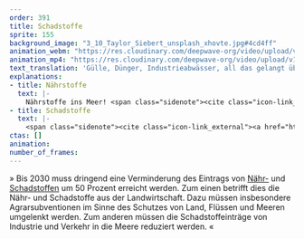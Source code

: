```yaml
---
order: 391
title: Schadstoffe
sprite: 155
background_image: "3_10_Taylor_Siebert_unsplash_xhovte.jpg#4cd4ff"
animation_webm: "https://res.cloudinary.com/deepwave-org/video/upload/v1722432967/mo391_izrz7q.webm"
animation_mp4: "https://res.cloudinary.com/deepwave-org/video/upload/v1721821351/mo391_yutipy.mp4"
text_translation: 'Gülle, Dünger, Industrieabwässer, all das gelangt über die Flüsse in die Meere. Und verursacht dort sauerstofffreie Zonen, sogenannte Todeszonen, die das sind, was der Name sagt. Aber auch jeder Reifen, der sich auf einer Straße bewegt, produziert ohne Ende Mikroplastik, das durch den Regen in die Meere gespült wird. Und nicht wieder raus. Also können wir nur die Quellen angehen. Aber genau das können wir.'
explanations:
- title: Nährstoffe
  text: |-
    Nährstoffe ins Meer! <span class="sidenote"><cite class="icon-link_external"><a href="https://www.bund.net/meere/belastungen/ueberduengung-der-meere/" target="_blank" rel="noopener">Überdüngung der Meere / BUND</a></cite><span>Ja warum denn nicht?</span></span> Weil in diesem Fall Nährstoff eigentlich ein <span class="expander"><span class="trigger">Euphemismus</span><span class="info">Beschönigung, Glimpf-, Hehl-, Hüllwort, Verbrämung</span></span> ist. Es geht hier vor allem um Phosphor und Stickstoff, die als Düngemittel in der industriellen Landwirtschaft zu viel <span class="expander"><span class="trigger">ausgebracht werden</span><span class="info">Apropos zuviel: Die Massentierhaltung produziert jährlich über 200 Millionen Kubikmeter Gülle. Das ist sehr, sehr viel Stickstoff, die Flächen der landwirtschaftlichen Betriebe reichen bei weitem nicht aus, um ihn als Dünger aufzunehmen.</span></span> und dann vom Regen über die Flüsse ins Meer gespült werden. Die Folgen: Schnell wachsende Algen wachsen plötzlich superschnell und klauen tiefer lebenden <span class="expander"><span class="trigger">Pflanzen</span><span class="info">Seegräser, Tangwälder, größere Algenarten, auf die zahlreiche Tierarten angewiesen sind</span></span> das Licht und damit die Lebensgrundlage. Wenn dann große Mengen Algen absterben und zum Meeresboden sinken, werden sie dort von Bakterien zersetzt, die dabei so viel Sauerstoff verbrauchen, dass tote Zonen entstehen - heute schon 15% der gesamten Ostsee, zehnmal mehr als zu Beginn des 20. Jahrhunderts.
- title: Schadstoffe
  text: |-
    <span class="sidenote"><cite class="icon-link_external"><a href="https://oceanservice.noaa.gov/facts/pollution.html" target="_blank" rel="noopener">"What is the biggest source of pollution in the ocean?" / NOAA</a></cite><span>80% der Schadstoffe</span></span>, die ins Meer geraten, stammen vom Festland: In Flüsse eingeleitete Abwässer, <span class="expander"><span class="trigger">verschmutzte Luft,</span><span class="info">zum Beispiel mit Merkur, das bei der Verbrennung von Kohle entsteht</span></span> Pestizide und andere Chemikalien aus der Landwirtschaft, hormonell wirksame Stoffe zum Beispiel aus Schiffsanstrichen sowie <span class="sidenote"><cite class="icon-link_external"><a href="https://www.umweltbundesamt.de/themen/chemikalien/arzneimittel/faq-antibiotika-antibiotikaresistenzen-in-der#1-wie-gelangen-antibiotika-in-die-umwelt" target="_blank" rel="noopener">Antibiotika und Antibiotikaresistenzen in der Umwelt / Umweltbundesamt</a></cite><span>Antibiotika</span></span>, unter anderem, wen wundert’s, aus unserem <span class="expander"><span class="trigger">eigenen Pipi.</span><span class="info">Was zu erhöhter <span class="sidenote"><cite class="icon-link_external"><a href="https://www.umweltbundesamt.de/themen/chemikalien/arzneimittel/faq-antibiotika-antibiotikaresistenzen-in-der#1-wie-gelangen-antibiotika-in-die-umwelt" target="_blank" rel="noopener">Antibiotika und Antibiotikaresistenzen in der Umwelt / Umweltbundesamt</a></cite><span>Antibiotika</span></span>-Resistenz führen kann, wenn wir regelmäßig Meereslebewesen essen, die selber <span class="sidenote"><cite class="icon-link_external"><a href="https://www.umweltbundesamt.de/themen/chemikalien/arzneimittel/faq-antibiotika-antibiotikaresistenzen-in-der#1-wie-gelangen-antibiotika-in-die-umwelt" target="_blank" rel="noopener">Antibiotika und Antibiotikaresistenzen in der Umwelt / Umweltbundesamt</a></cite><span>Antibiotika</span></span> eingenommen haben, unfreiwillig.</span></span> Bei einem großen Teil dieser Schadstoffeinträge handelt es sich um sogenannte nonpoint source pollution - also Verschmutzung, die nicht aus einer einzelnen, sondern aus vielen diffusen Quellen stammt, daher viel schwieriger zu <span class="expander"><span class="trigger">dokumentieren und kontrollieren ist.</span><span class="info">Vertraut: Die Bilder von havarierten Tankern, Ölteppichen, verendenden Möwen. Nicht vertraut: Der Gedanke von Abermillionen Benzinmotoren, die nur ein paar Tropfen Öl verlieren, das auf Umwegen ins Meer gespült wird - aber das jeden Tag.</span></span> Viele dieser Stoffe reichern sich über Jahre in den Körpern von Meereslebewesen an, so dass auch eine kleine Menge pro Zeit ausreicht, um <span class="sidenote"><cite class="icon-link_external"><a href="https://www.umweltbundesamt.de/themen/wasser/gewaesser/meere/nutzung-belastungen/schadstoffe" target="_blank" rel="noopener">Schadstoffe / Umweltbundesamt</a></cite><span>großen Schaden</span></span> anrichten, wenn die Zeit nur lang genug ist.
ctas: []
animation:
number_of_frames:
---
```


» Bis 2030 muss dringend eine Verminderung des Eintrags von [Nähr-](# "Nährstoffe") und [Schadstoffen](# "Schadstoffe") um 50 Prozent erreicht werden. Zum einen betrifft dies die Nähr- und Schadstoffe aus der Landwirtschaft. Dazu müssen insbesondere Agrarsubventionen im Sinne des Schutzes von Land, Flüssen und Meeren umgelenkt werden. Zum anderen müssen die Schadstoffeinträge von Industrie und Verkehr in die Meere reduziert werden. «
